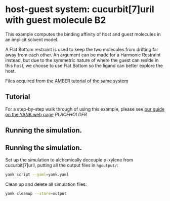 # host-guest system: cucurbit[7]uril with guest molecule B2

This example computes the binding affinity of host and guest molecules in an implicit solvent model.

A Flat Bottom restraint is used to keep the two molecules from drifting far away from each other. 
An argument can be made for a Harmonic Restraint instead, but due to the 
symmetric nature of where the guest can reside in this host, 
we choose to use Flat Bottom so the ligand can better explore the 
host.

Files acquired from [the AMBER tutorial of the same system](http://ambermd.org/tutorials/advanced/tutorial21/)

## Tutorial

For a step-by-step walk through of using this example, please see 
[our guide on the YANK web page](http://getyank.org/examples) *PLACEHOLDER*

## Running the simulation.

## Running the simulation.

Set up the simulation to alchemically decouple p-xylene from cucurbit[7]uril, 
putting all the output files in `hgoutput/`:

```bash
yank script --yaml=yank.yaml
```

Clean up and delete all simulation files:
```bash
yank cleanup --store=output
```
